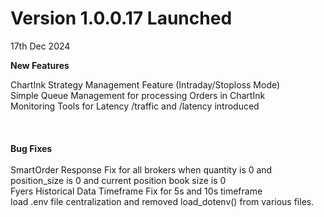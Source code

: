 # Version 1.0.0.17 Launched

17th Dec 2024

**New Features**

ChartInk Strategy Management Feature (Intraday/Stoploss Mode) \
Simple Queue Management for processing Orders in ChartInk \
Monitoring Tools for Latency /traffic and /latency introduced\
\
\
\
**Bug Fixes**\
\
SmartOrder Response Fix for all brokers when quantity is 0 and position\_size is 0 and current position book size is 0 \
Fyers Historical Data Timeframe Fix for 5s and 10s timeframe\
load .env file centralization and removed load\_dotenv() from various files.
